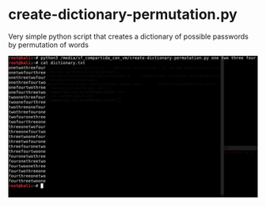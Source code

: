# create-dictionary-permutation.py
Very simple python script that creates a dictionary of possible passwords by permutation of words

![create-dictionary-permutation.py running](https://raw.githubusercontent.com/TresTreses/create-dictionary-permutation.py/master/screenshot.JPG)
